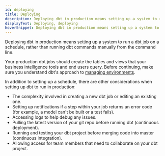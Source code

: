 ```yaml
---
id: deploying
title: Deploying
description: Deploying dbt in production means setting up a system to run a dbt job on a schedule, rather than running dbt commands manually from the command line.
displayText: Deploying, deploying
hoverSnippet: Deploying dbt in production means setting up a system to run a dbt job on a schedule, rather than running dbt commands manually from the command line.
---
```


Deploying dbt in production means setting up a system to run a dbt job on a schedule, rather than running dbt commands manually from the command line.

Your production dbt jobs should create the tables and <Term id="view">views</Term> that your business intelligence tools and end users query. Before continuing, make sure you understand dbt's approach to [managing environments](/docs/collaborate/environments/environments-in-dbt).

In addition to setting up a schedule, there are other considerations when setting up dbt to run in production:

- The complexity involved in creating a new dbt job or editing an existing one.
- Setting up notifications if a step within your job returns an error code (for example, a model can't be built or a test fails).
- Accessing logs to help debug any issues.
- Pulling the latest version of your git repo before running dbt (continuous deployment).
- Running and testing your dbt project before merging code into master (continuous integration).
- Allowing access for team members that need to collaborate on your dbt project.
